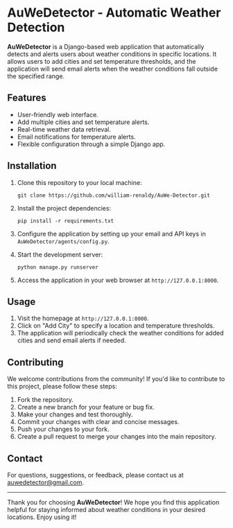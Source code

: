 # AuWeDetector - Automatic Weather Detection

**AuWeDetector** is a Django-based web application that automatically detects and alerts users about weather conditions in specific locations. It allows users to add cities and set temperature thresholds, and the application will send email alerts when the weather conditions fall outside the specified range.

## Features

- User-friendly web interface.
- Add multiple cities and set temperature alerts.
- Real-time weather data retrieval.
- Email notifications for temperature alerts.
- Flexible configuration through a simple Django app.

## Installation

1. Clone this repository to your local machine:

   ```
   git clone https://github.com/william-renaldy/AuWe-Detector.git
   ```


2. Install the project dependencies:

   ```
   pip install -r requirements.txt
   ```

3. Configure the application by setting up your email and API keys in `AuWeDetector/agents/config.py`.


4. Start the development server:

   ```
   python manage.py runserver
   ```

5. Access the application in your web browser at `http://127.0.0.1:8000`.

## Usage

1. Visit the homepage at `http://127.0.0.1:8000`.
2. Click on "Add City" to specify a location and temperature thresholds.
3. The application will periodically check the weather conditions for added cities and send email alerts if needed.

## Contributing

We welcome contributions from the community! If you'd like to contribute to this project, please follow these steps:

1. Fork the repository.
2. Create a new branch for your feature or bug fix.
3. Make your changes and test thoroughly.
4. Commit your changes with clear and concise messages.
5. Push your changes to your fork.
6. Create a pull request to merge your changes into the main repository.


## Contact

For questions, suggestions, or feedback, please contact us at [auwedetector@gmail.com](mailto:auwedetector@gmail.com).

---

Thank you for choosing **AuWeDetector**! We hope you find this application helpful for staying informed about weather conditions in your desired locations. Enjoy using it!
